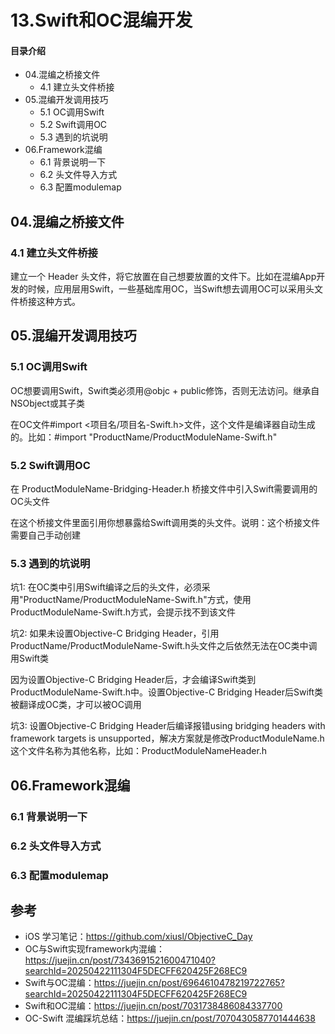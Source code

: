 # 13.Swift和OC混编开发
#### 目录介绍
- 04.混编之桥接文件
  - 4.1 建立头文件桥接
- 05.混编开发调用技巧
  - 5.1 OC调用Swift
  - 5.2 Swift调用OC
  - 5.3 遇到的坑说明
- 06.Framework混编
  - 6.1 背景说明一下
  - 6.2 头文件导入方式
  - 6.3 配置modulemap

## 04.混编之桥接文件

### 4.1 建立头文件桥接

建立一个 Header 头文件，将它放置在自己想要放置的文件下。比如在混编App开发的时候，应用层用Swift，一些基础库用OC，当Swift想去调用OC可以采用头文件桥接这种方式。

## 05.混编开发调用技巧

### 5.1 OC调用Swift

OC想要调用Swift，Swift类必须用@objc + public修饰，否则无法访问。继承自NSObject或其子类

在OC文件#import <项目名/项目名-Swift.h>文件，这个文件是编译器自动生成的。比如：#import "ProductName/ProductModuleName-Swift.h"

### 5.2 Swift调用OC

在 ProductModuleName-Bridging-Header.h 桥接文件中引入Swift需要调用的OC头文件

在这个桥接文件里面引用你想暴露给Swift调用类的头文件。说明：这个桥接文件需要自己手动创建

### 5.3 遇到的坑说明

坑1: 在OC类中引用Swift编译之后的头文件，必须采用"ProductName/ProductModuleName-Swift.h"方式，使用ProductModuleName-Swift.h方式，会提示找不到该文件

坑2: 如果未设置Objective-C Bridging Header，引用ProductName/ProductModuleName-Swift.h头文件之后依然无法在OC类中调用Swift类

因为设置Objective-C Bridging Header后，才会编译Swift类到ProductModuleName-Swift.h中。设置Objective-C Bridging Header后Swift类被翻译成OC类，才可以被OC调用

坑3: 设置Objective-C Bridging Header后编译报错using bridging headers with framework targets is unsupported，解决方案就是修改ProductModuleName.h这个文件名称为其他名称，比如：ProductModuleNameHeader.h

## 06.Framework混编
### 6.1 背景说明一下


### 6.2 头文件导入方式


### 6.3 配置modulemap


## 参考

- iOS 学习笔记：https://github.com/xiusl/ObjectiveC_Day
- OC与Swift实现framework内混编：https://juejin.cn/post/7343691521600471040?searchId=20250422111304F5DECFF620425F268EC9
- Swift与OC混编：https://juejin.cn/post/6964610478219722765?searchId=20250422111304F5DECFF620425F268EC9
- Swift和OC混编：https://juejin.cn/post/7031738486084337700
- OC-Swift 混编踩坑总结：https://juejin.cn/post/7070430587701444638